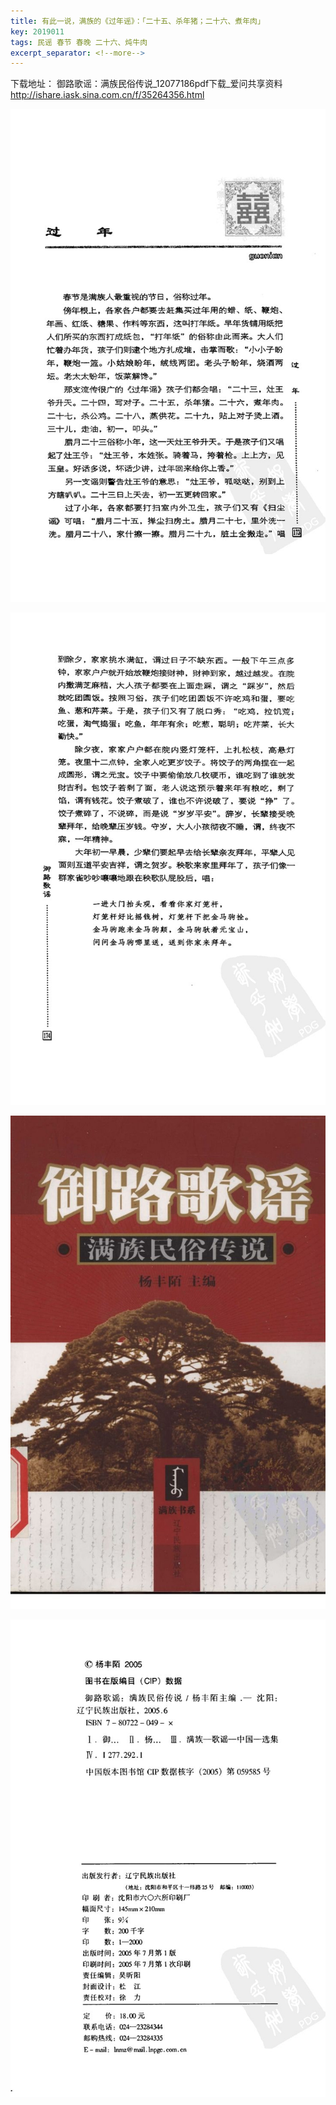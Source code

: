 ```yaml
---
title: 有此一说，满族的《过年谣》：「二十五、杀年猪；二十六、煮年肉」
key: 2019011
tags: 民谣 春节 春晚 二十六、炖牛肉
excerpt_separator: <!--more-->
---
```



下载地址：
御路歌谣：满族民俗传说_12077186pdf下载_爱问共享资料
http://ishare.iask.sina.com.cn/f/35264356.html

  ![20190111_103300_041](/assets/images/20190111_103300_041.jpg)
<!--more-->

![20190111_103305_042](/assets/images/20190111_103305_042.jpg)


![20190111_103309_043](/assets/images/20190111_103309_043.jpg)


![20190111_103314_044](/assets/images/20190111_103314_044.jpg)
